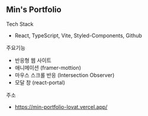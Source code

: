 ## Min's Portfolio

Tech Stack
 - React, TypeScript, Vite, Styled-Components, Github

주요기능
 - 반응형 웹 사이트
 - 애니메이션 (framer-mottion)
 - 마우스 스크롤 반응 (Intersection Observer)
 - 모달 창 (react-portal)

주소
 - https://min-portfolio-lovat.vercel.app/
